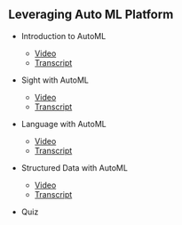 ## Leveraging Auto ML Platform

- Introduction to AutoML
    - [Video](https://drive.google.com/file/d/1SMsDglxkQFlDIshC9ckbI7qLb6QN8nnz/view)
    - [Transcript]()


- Sight with AutoML
    - [Video](https://drive.google.com/file/d/1chsZY_ds2jCooxCDrIcPuPRaRxR09Tzr/view)
    - [Transcript]()


- Language with AutoML
    - [Video](https://drive.google.com/file/d/1xdRBzBtEfxgh0DwLUbXyVIPqFJKF9b_7/view)
    - [Transcript]()


- Structured Data with AutoML
    - [Video](https://drive.google.com/file/d/1wZ7lMX_XIMFEN9i0tptvp-u37jc4ta93/view)
    - [Transcript]()


- Quiz
